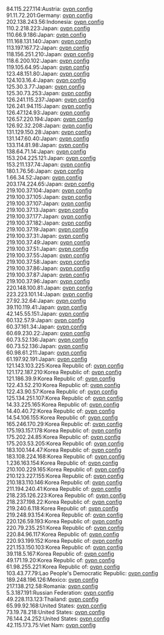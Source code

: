84.115.227.114:Austria: [ovpn config](vpn/84_115_227_114.ovpn)  
91.11.72.201:Germany: [ovpn config](vpn/91_11_72_201.ovpn)  
202.138.243.56:Indonesia: [ovpn config](vpn/202_138_243_56.ovpn)  
110.2.218.223:Japan: [ovpn config](vpn/110_2_218_223.ovpn)  
110.66.9.186:Japan: [ovpn config](vpn/110_66_9_186.ovpn)  
111.168.131.140:Japan: [ovpn config](vpn/111_168_131_140.ovpn)  
113.197.167.72:Japan: [ovpn config](vpn/113_197_167_72.ovpn)  
118.156.251.210:Japan: [ovpn config](vpn/118_156_251_210.ovpn)  
118.6.200.102:Japan: [ovpn config](vpn/118_6_200_102.ovpn)  
119.105.64.95:Japan: [ovpn config](vpn/119_105_64_95.ovpn)  
123.48.151.80:Japan: [ovpn config](vpn/123_48_151_80.ovpn)  
124.103.16.4:Japan: [ovpn config](vpn/124_103_16_4.ovpn)  
125.30.3.77:Japan: [ovpn config](vpn/125_30_3_77.ovpn)  
125.30.73.253:Japan: [ovpn config](vpn/125_30_73_253.ovpn)  
126.241.115.237:Japan: [ovpn config](vpn/126_241_115_237.ovpn)  
126.241.94.115:Japan: [ovpn config](vpn/126_241_94_115.ovpn)  
126.47.124.93:Japan: [ovpn config](vpn/126_47_124_93.ovpn)  
126.57.220.194:Japan: [ovpn config](vpn/126_57_220_194.ovpn)  
126.92.32.208:Japan: [ovpn config](vpn/126_92_32_208.ovpn)  
131.129.150.28:Japan: [ovpn config](vpn/131_129_150_28.ovpn)  
131.147.60.40:Japan: [ovpn config](vpn/131_147_60_40.ovpn)  
133.114.81.98:Japan: [ovpn config](vpn/133_114_81_98.ovpn)  
138.64.71.14:Japan: [ovpn config](vpn/138_64_71_14.ovpn)  
153.204.225.121:Japan: [ovpn config](vpn/153_204_225_121.ovpn)  
153.211.137.74:Japan: [ovpn config](vpn/153_211_137_74.ovpn)  
180.1.76.56:Japan: [ovpn config](vpn/180_1_76_56.ovpn)  
1.66.34.52:Japan: [ovpn config](vpn/1_66_34_52.ovpn)  
203.174.224.65:Japan: [ovpn config](vpn/203_174_224_65.ovpn)  
219.100.37.104:Japan: [ovpn config](vpn/219_100_37_104.ovpn)  
219.100.37.105:Japan: [ovpn config](vpn/219_100_37_105.ovpn)  
219.100.37.107:Japan: [ovpn config](vpn/219_100_37_107.ovpn)  
219.100.37.13:Japan: [ovpn config](vpn/219_100_37_13.ovpn)  
219.100.37.177:Japan: [ovpn config](vpn/219_100_37_177.ovpn)  
219.100.37.182:Japan: [ovpn config](vpn/219_100_37_182.ovpn)  
219.100.37.19:Japan: [ovpn config](vpn/219_100_37_19.ovpn)  
219.100.37.31:Japan: [ovpn config](vpn/219_100_37_31.ovpn)  
219.100.37.49:Japan: [ovpn config](vpn/219_100_37_49.ovpn)  
219.100.37.51:Japan: [ovpn config](vpn/219_100_37_51.ovpn)  
219.100.37.55:Japan: [ovpn config](vpn/219_100_37_55.ovpn)  
219.100.37.58:Japan: [ovpn config](vpn/219_100_37_58.ovpn)  
219.100.37.86:Japan: [ovpn config](vpn/219_100_37_86.ovpn)  
219.100.37.87:Japan: [ovpn config](vpn/219_100_37_87.ovpn)  
219.100.37.96:Japan: [ovpn config](vpn/219_100_37_96.ovpn)  
220.148.100.81:Japan: [ovpn config](vpn/220_148_100_81.ovpn)  
223.223.101.14:Japan: [ovpn config](vpn/223_223_101_14.ovpn)  
27.92.32.64:Japan: [ovpn config](vpn/27_92_32_64.ovpn)  
39.110.119.41:Japan: [ovpn config](vpn/39_110_119_41.ovpn)  
42.145.55.151:Japan: [ovpn config](vpn/42_145_55_151.ovpn)  
60.132.57.9:Japan: [ovpn config](vpn/60_132_57_9.ovpn)  
60.37.161.34:Japan: [ovpn config](vpn/60_37_161_34.ovpn)  
60.69.230.22:Japan: [ovpn config](vpn/60_69_230_22.ovpn)  
60.73.52.136:Japan: [ovpn config](vpn/60_73_52_136.ovpn)  
60.73.52.136:Japan: [ovpn config](vpn/60_73_52_136.ovpn)  
60.98.61.211:Japan: [ovpn config](vpn/60_98_61_211.ovpn)  
61.197.92.191:Japan: [ovpn config](vpn/61_197_92_191.ovpn)  
121.143.103.225:Korea Republic of: [ovpn config](vpn/121_143_103_225.ovpn)  
121.172.187.210:Korea Republic of: [ovpn config](vpn/121_172_187_210.ovpn)  
121.186.39.9:Korea Republic of: [ovpn config](vpn/121_186_39_9.ovpn)  
122.43.52.210:Korea Republic of: [ovpn config](vpn/122_43_52_210.ovpn)  
122.43.90.57:Korea Republic of: [ovpn config](vpn/122_43_90_57.ovpn)  
125.134.251.107:Korea Republic of: [ovpn config](vpn/125_134_251_107.ovpn)  
14.33.225.165:Korea Republic of: [ovpn config](vpn/14_33_225_165.ovpn)  
14.40.40.72:Korea Republic of: [ovpn config](vpn/14_40_40_72.ovpn)  
14.54.106.155:Korea Republic of: [ovpn config](vpn/14_54_106_155.ovpn)  
165.246.170.29:Korea Republic of: [ovpn config](vpn/165_246_170_29.ovpn)  
175.193.157.178:Korea Republic of: [ovpn config](vpn/175_193_157_178.ovpn)  
175.202.24.85:Korea Republic of: [ovpn config](vpn/175_202_24_85.ovpn)  
175.203.53.205:Korea Republic of: [ovpn config](vpn/175_203_53_205.ovpn)  
183.100.144.47:Korea Republic of: [ovpn config](vpn/183_100_144_47.ovpn)  
183.108.224.168:Korea Republic of: [ovpn config](vpn/183_108_224_168.ovpn)  
1.236.163.154:Korea Republic of: [ovpn config](vpn/1_236_163_154.ovpn)  
210.100.229.165:Korea Republic of: [ovpn config](vpn/210_100_229_165.ovpn)  
210.123.227.155:Korea Republic of: [ovpn config](vpn/210_123_227_155.ovpn)  
210.183.110.146:Korea Republic of: [ovpn config](vpn/210_183_110_146.ovpn)  
211.194.240.41:Korea Republic of: [ovpn config](vpn/211_194_240_41.ovpn)  
218.235.126.223:Korea Republic of: [ovpn config](vpn/218_235_126_223.ovpn)  
218.237.198.22:Korea Republic of: [ovpn config](vpn/218_237_198_22.ovpn)  
219.240.6.118:Korea Republic of: [ovpn config](vpn/219_240_6_118.ovpn)  
219.248.93.154:Korea Republic of: [ovpn config](vpn/219_248_93_154.ovpn)  
220.126.59.193:Korea Republic of: [ovpn config](vpn/220_126_59_193.ovpn)  
220.79.235.251:Korea Republic of: [ovpn config](vpn/220_79_235_251.ovpn)  
220.84.96.117:Korea Republic of: [ovpn config](vpn/220_84_96_117.ovpn)  
220.93.199.152:Korea Republic of: [ovpn config](vpn/220_93_199_152.ovpn)  
221.153.150.103:Korea Republic of: [ovpn config](vpn/221_153_150_103.ovpn)  
39.118.5.167:Korea Republic of: [ovpn config](vpn/39_118_5_167.ovpn)  
49.171.19.20:Korea Republic of: [ovpn config](vpn/49_171_19_20.ovpn)  
61.98.255.221:Korea Republic of: [ovpn config](vpn/61_98_255_221.ovpn)  
103.43.77.79:Lao People's Democratic Republic: [ovpn config](vpn/103_43_77_79.ovpn)  
189.248.196.126:Mexico: [ovpn config](vpn/189_248_196_126.ovpn)  
217.138.212.58:Romania: [ovpn config](vpn/217_138_212_58.ovpn)  
5.3.187.191:Russian Federation: [ovpn config](vpn/5_3_187_191.ovpn)  
49.228.113.123:Thailand: [ovpn config](vpn/49_228_113_123.ovpn)  
65.99.92.168:United States: [ovpn config](vpn/65_99_92_168.ovpn)  
73.19.78.218:United States: [ovpn config](vpn/73_19_78_218.ovpn)  
76.144.24.252:United States: [ovpn config](vpn/76_144_24_252.ovpn)  
42.115.173.75:Viet Nam: [ovpn config](vpn/42_115_173_75.ovpn)  
